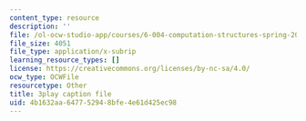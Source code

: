 ```yaml
---
content_type: resource
description: ''
file: /ol-ocw-studio-app/courses/6-004-computation-structures-spring-2017/4b1632aa647752948bfe4e61d425ec98_S1PUUyVdC9M.vtt
file_size: 4051
file_type: application/x-subrip
learning_resource_types: []
license: https://creativecommons.org/licenses/by-nc-sa/4.0/
ocw_type: OCWFile
resourcetype: Other
title: 3play caption file
uid: 4b1632aa-6477-5294-8bfe-4e61d425ec98
---
```

